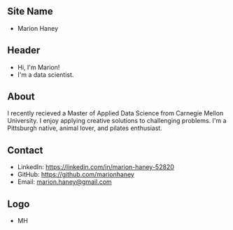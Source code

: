 ## Site Name
- Marion Haney

## Header
- Hi, I'm Marion!
- I'm a data scientist.

## About
I recently recieved a Master of Applied Data Science from Carnegie Mellon University. I enjoy applying creative solutions to challenging problems. I'm a Pittsburgh native, animal lover, and pilates enthusiast. 

## Contact
 
- LinkedIn: https://linkedin.com/in/marion-haney-52820
- GitHub: https://github.com/marionhaney
- Email: marion.haney@gmail.com

## Logo
- MH